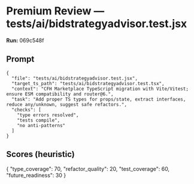 # Premium Review — tests/ai/bidstrategyadvisor.test.jsx

**Run:** 069c548f

## Prompt

```
{
  "file": "tests/ai/bidstrategyadvisor.test.jsx",
  "target_ts_path": "tests/ai/bidstrategyadvisor.test.tsx",
  "context": "CFH Marketplace TypeScript migration with Vite/Vitest; ensure ESM compatibility and router@6.",
  "task": "Add proper TS types for props/state, extract interfaces, reduce any/unknown, suggest safe refactors.",
  "checks": [
    "type errors resolved",
    "tests compile",
    "no anti-patterns"
  ]
}
```

## Scores (heuristic)

{
  "type_coverage": 70,
  "refactor_quality": 20,
  "test_coverage": 60,
  "future_readiness": 30
}

